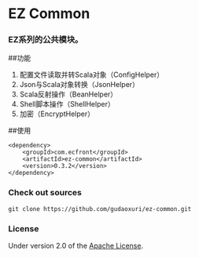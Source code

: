EZ Common
===
### EZ系列的公共模块。

##功能

1. 配置文件读取并转Scala对象（ConfigHelper）
1. Json与Scala对象转换（JsonHelper）
1. Scala反射操作（BeanHelper）
1. Shell脚本操作（ShellHelper）
1. 加密（EncryptHelper）

##使用

    <dependency>
        <groupId>com.ecfront</groupId>
        <artifactId>ez-common</artifactId>
        <version>0.3.2</version>
    </dependency>


### Check out sources
`git clone https://github.com/gudaoxuri/ez-common.git`

### License

Under version 2.0 of the [Apache License][].

[Apache License]: http://www.apache.org/licenses/LICENSE-2.0


